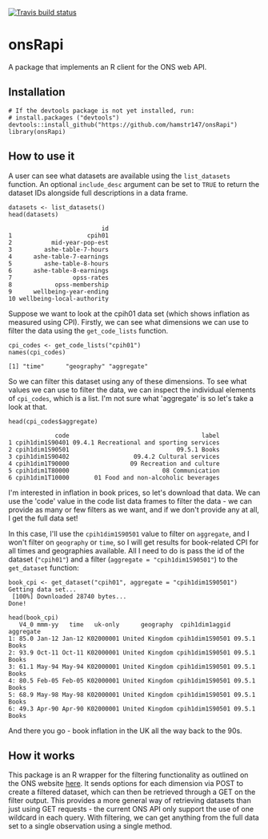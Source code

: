 <!-- badges: start -->
[![Travis build status](https://travis-ci.com/hamstr147/onsRapi.svg?branch=master)](https://travis-ci.com/hamstr147/onsRapi)
<!-- badges: end -->
# onsRapi
A package that implements an R client for the ONS web API.

## Installation
```
# If the devtools package is not yet installed, run: 
# install.packages ("devtools")
devtools::install_github("https://github.com/hamstr147/onsRapi")
library(onsRapi)
```

## How to use it
A user can see what datasets are available using the `list_datasets` function. An optional `include_desc` argument can be set to `TRUE` to return the dataset IDs alongside full descriptions in a data frame. 
```
datasets <- list_datasets()
head(datasets)

                          id
1                     cpih01
2           mid-year-pop-est
3         ashe-table-7-hours
4      ashe-table-7-earnings
5         ashe-table-8-hours
6      ashe-table-8-earnings
7                 opss-rates
8            opss-membership
9      wellbeing-year-ending
10 wellbeing-local-authority
```
Suppose we want to look at the cpih01 data set (which shows inflation as measured using CPI). Firstly, we can see what dimensions we can use to filter the data using the `get_code_lists` function. 
```
cpi_codes <- get_code_lists("cpih01")
names(cpi_codes)

[1] "time"      "geography" "aggregate"
```
So we can filter this dataset using any of these dimensions. To see what values we can use to filter the data, we can inspect the individual elements of `cpi_codes`, which is a list. I'm not sure what 'aggregate' is so let's take a look at that. 
```
head(cpi_codes$aggregate)

             code                                     label
1 cpih1dim1S90401 09.4.1 Recreational and sporting services
2 cpih1dim1S90501                              09.5.1 Books
3 cpih1dim1S90402                  09.4.2 Cultural services
4 cpih1dim1T90000                 09 Recreation and culture
5 cpih1dim1T80000                          08 Communication
6 cpih1dim1T10000       01 Food and non-alcoholic beverages
```
I'm interested in inflation in book prices, so let's download that data. We can use the 'code' value in the code list data frames to filter the data - we can provide as many or few filters as we want, and if we don't provide any at all, I get the full data set!

In this case, I'll use the `cpih1dim1S90501` value to filter on `aggregate`, and I won't filter on `geography` or `time`, so I will get results for book-related CPI for all times and geographies available. All I need to do is pass the id of the dataset (`"cpih01"`) and a filter (`aggregate = "cpih1dim1S90501"`) to the `get_dataset` function:
```
book_cpi <- get_dataset("cpih01", aggregate = "cpih1dim1S90501")
Getting data set...
 [100%] Downloaded 28740 bytes...
Done!

head(book_cpi)
   V4_0 mmm-yy   time   uk-only      geography  cpih1dim1aggid    aggregate
1: 85.0 Jan-12 Jan-12 K02000001 United Kingdom cpih1dim1S90501 09.5.1 Books
2: 93.9 Oct-11 Oct-11 K02000001 United Kingdom cpih1dim1S90501 09.5.1 Books
3: 61.1 May-94 May-94 K02000001 United Kingdom cpih1dim1S90501 09.5.1 Books
4: 80.5 Feb-05 Feb-05 K02000001 United Kingdom cpih1dim1S90501 09.5.1 Books
5: 68.9 May-98 May-98 K02000001 United Kingdom cpih1dim1S90501 09.5.1 Books
6: 49.3 Apr-90 Apr-90 K02000001 United Kingdom cpih1dim1S90501 09.5.1 Books

```
And there you go - book inflation in the UK all the way back to the 90s. 

## How it works
This package is an R wrapper for the filtering functionality as outlined on the ONS website [here](https://developer.ons.gov.uk/filters/). It sends options for each dimension via POST to create a filtered dataset, which can then be retrieved through a GET on the filter output. This provides a more general way of retrieving datasets than just using GET requests - the current ONS API only support the use of one wildcard in each query. With filtering, we can get anything from the full data set to a single observation using a single method. 
